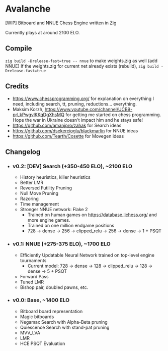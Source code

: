 # Avalanche

[WIP] Bitboard and NNUE Chess Engine written in Zig

Currently plays at around 2100 ELO.

## Compile

`zig build -Drelease-fast=true -- nnue` to make weights.zig as well (add NNUE)
If the weights.zig for current net already exists (rebuild), `zig build -Drelease-fast=true`

## Credits

- https://www.chessprogramming.org/ for explanation on everything I need, including search, tt, pruning, reductions... everything.
- Maksim Korzh, https://www.youtube.com/channel/UCB9-prLkPwgvlKKqDgXhsMQ for getting me started on chess programming. Hope the war in Ukraine doesn't impact him and he stays safe!
- https://github.com/amanjpro/zahak for Search ideas
- https://github.com/dsekercioglu/blackmarlin for NNUE ideas
- https://github.com/Tearth/Cosette for Movegen ideas

## Changelog

- ### v0.2: [DEV] Search  (+350-450 ELO), ~2100 ELO
    - History heuristics, killer heuristics
    - Better LMR
    - Reversed Futility Pruning
    - Null Move Pruning
    - Razoring
    - Time management
    - Stronger NNUE network: Flake 2
        - Trained on human games on https://database.lichess.org/ and more engine games.
        - Trained on one million endgame positions
        - 728 -> dense -> 256 -> clipped_relu -> 256 -> dense -> 1 + PSQT

- ### v0.1: NNUE  (+275-375 ELO), ~1700 ELO
    - Efficiently Updatable Neural Network trained on top-level engine tournaments
        - Current model: 728 -> dense -> 128 -> clipped_relu -> 128 -> dense -> 5 + PSQT
    - Forward Pass
    - Tuned LMR
    - Bishop pair, doubled pawns, etc.

- ### v0.0: Base, ~1400 ELO
    - Bitboard board representation
    - Magic bitboards
    - Negamax Search with Alpha-Beta pruning
    - Quiescence Search with stand-pat pruning
    - MVV_LVA
    - LMR
    - HCE PSQT Evaluation
